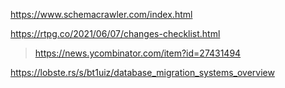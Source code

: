 https://www.schemacrawler.com/index.html

https://rtpg.co/2021/06/07/changes-checklist.html
> https://news.ycombinator.com/item?id=27431494

https://lobste.rs/s/bt1uiz/database_migration_systems_overview